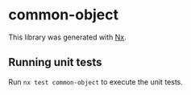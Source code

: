 # common-object

This library was generated with [Nx](https://nx.dev).

## Running unit tests

Run `nx test common-object` to execute the unit tests.
